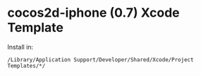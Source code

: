 cocos2d-iphone (0.7) Xcode Template
===================================

Install in:

    /Library/Application Support/Developer/Shared/Xcode/Project Templates/*/
